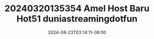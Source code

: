 --- 
title: "20240320135354 Amel Host Baru Hot51  duniastreamingdotfun"
description: "streaming bokep 20240320135354 Amel Host Baru Hot51  duniastreamingdotfun instagram    "
date: 2024-08-23T03:14:11-08:00
file_code: "4ni7ql2ncwor"
draft: false
cover: "g5tarruhd77s3wma.jpg"
tags: ["Amel", "Host", "Baru", "duniastreamingdotfun", "bokep-indo", "bokep-viral", "bokep-ig"]
length: 1248
fld_id: "1483249"
foldername: "Amel host baru"
categories: ["Amel host baru"]
views: 0
---